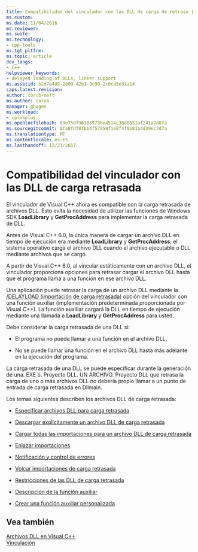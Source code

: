 ```yaml
---
title: Compatibilidad del vinculador con las DLL de carga de retraso | Documentos de Microsoft
ms.custom: 
ms.date: 11/04/2016
ms.reviewer: 
ms.suite: 
ms.technology:
- cpp-tools
ms.tgt_pltfrm: 
ms.topic: article
dev_langs:
- C++
helpviewer_keywords:
- delayed loading of DLLs, linker support
ms.assetid: b2d7e449-2809-42b1-9c90-2c0ca5e31a14
caps.latest.revision: 
author: corob-msft
ms.author: corob
manager: ghogen
ms.workload:
- cplusplus
ms.openlocfilehash: 83e75df963889730e4514c38d0551af241a788fa
ms.sourcegitcommit: 8fa8fdf0fbb4f57950f1e8f4f9b81b4d39ec7d7a
ms.translationtype: MT
ms.contentlocale: es-ES
ms.lasthandoff: 12/21/2017
---
```

# <a name="linker-support-for-delay-loaded-dlls"></a>Compatibilidad del vinculador con las DLL de carga retrasada
El vinculador de Visual C++ ahora es compatible con la carga retrasada de archivos DLL. Esto evita la necesidad de utilizar las funciones de Windows SDK **LoadLibrary** y **GetProcAddress** para implementar la carga retrasada de DLL.  
  
 Antes de Visual C++ 6.0, la única manera de cargar un archivo DLL en tiempo de ejecución era mediante **LoadLibrary** y **GetProcAddress**; el sistema operativo carga el archivo DLL cuando el archivo ejecutable o DLL mediante archivos que se cargó.  
  
 A partir de Visual C++ 6.0, al vincular estáticamente con un archivo DLL, el vinculador proporciona opciones para retrasar cargar el archivo DLL hasta que el programa llama a una función en ese archivo DLL.  
  
 Una aplicación puede retrasar la carga de un archivo DLL mediante la [/DELAYLOAD (importación de carga retrasada)](../../build/reference/delayload-delay-load-import.md) opción del vinculador con una función auxiliar (implementación predeterminada proporcionada por Visual C++). La función auxiliar cargará la DLL en tiempo de ejecución mediante una llamada a **LoadLibrary** y **GetProcAddress** para usted.  
  
 Debe considerar la carga retrasada de una DLL si:  
  
-   El programa no puede llamar a una función en el archivo DLL.  
  
-   No se puede llamar una función en el archivo DLL hasta más adelante en la ejecución del programa.  
  
 La carga retrasada de una DLL se puede especificar durante la generación de una. EXE o. Proyecto DLL. UN ARCHIVO. Proyecto DLL que retrasa la carga de uno o más archivos DLL no debería propio llamar a un punto de entrada de carga retrasada en Dllmain.  
  
 Los temas siguientes describen los archivos DLL de carga retrasada:  
  
-   [Especificar archivos DLL para carga retrasada](../../build/reference/specifying-dlls-to-delay-load.md)  
  
-   [Descargar explícitamente un archivo DLL de carga retrasada](../../build/reference/explicitly-unloading-a-delay-loaded-dll.md)  
  
-   [Cargar todas las importaciones para un archivo DLL de carga retrasada](../../build/reference/loading-all-imports-for-a-delay-loaded-dll.md)  
  
-   [Enlazar importaciones](../../build/reference/binding-imports.md)  
  
-   [Notificación y control de errores](../../build/reference/error-handling-and-notification.md)  
  
-   [Volcar importaciones de carga retrasada](../../build/reference/dumping-delay-loaded-imports.md)  
  
-   [Restricciones de las DLL de carga retrasada](../../build/reference/constraints-of-delay-loading-dlls.md)  
  
-   [Descripción de la función auxiliar](understanding-the-helper-function.md)  
  
-   [Crear una función auxiliar personalizada](../../build/reference/developing-your-own-helper-function.md)  
  
## <a name="see-also"></a>Vea también  
 [Archivos DLL en Visual C++](../../build/dlls-in-visual-cpp.md)   
 [Vinculación](../../build/reference/linking.md)